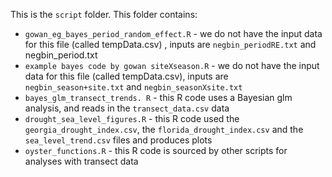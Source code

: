 This is the `script` folder. This folder contains:  
  
- `gowan_eg_bayes_period_random_effect.R` - we do not have the input data for this file (called tempData.csv) , inputs are `negbin_periodRE.txt` and negbin_period.txt  
- `example bayes code by gowan siteXseason.R` - we do not have the input data for this file (called tempData.csv), inputs are `negbin_season+site.txt` and `negbin_seasonXsite.txt`  
- `bayes_glm_transect_trends. R` - this R code uses a Bayesian glm analysis, and reads in the `transect_data.csv` data  
- `drought_sea_level_figures.R` - this R code used the `georgia_drought_index.csv`, the `florida_drought_index.csv` and the `sea_level_trend.csv` files and produces plots  
- `oyster_functions.R` - this R code is sourced by other scripts for analyses with transect data  

